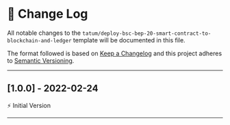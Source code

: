 # 📣 Change Log
All notable changes to the `tatum/deploy-bsc-bep-20-smart-contract-to-blockchain-and-ledger` template will be documented in this file.

The format followed is based on [Keep a Changelog](http://keepachangelog.com/) and this project adheres to [Semantic Versioning](http://semver.org/).

---
 
## [1.0.0] - 2022-02-24
 
⚡️ Initial Version
 
---
